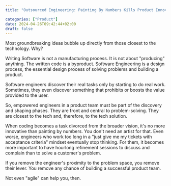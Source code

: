 ```yaml
---
title: "Outsourced Engineering: Painting By Numbers Kills Product Innovation"

categories: ["Product"]
date: 2024-04-26T09:42:44+02:00
draft: false
---
```


Most groundbreaking ideas bubble up directly from those closest to the technology. Why?

Writing Software is not a manufacturing process. It is not about "producing" anything. The written code is a byproduct. Software Engineering is a design process, the essential design process of solving problems and building a product.

Software engineers discover their real tasks only by starting to do real work. Sometimes, they even discover something that prohibits or boosts the value provided to the user.

So, empowered engineers in a product team must be part of the discovery and shaping phases. They are front and central to problem-solving.
They are closest to the tech and, therefore, to the tech solution.

When coding becomes a task divorced from the broader vision, it's no more innovative than painting by numbers. You don't need an artist for that.
Even worse, engineers who work too long in a "just give me my tickets with acceptance criteria" mindset eventually stop thinking. For them, it becomes more important to have hourlong refinement sessions to discuss and complain than to solve a customer's problem.

If you remove the engineer's proximity to the problem space, you remove their lever. You remove any chance of building a successful product team.

Not even "agile" can help you, then.

